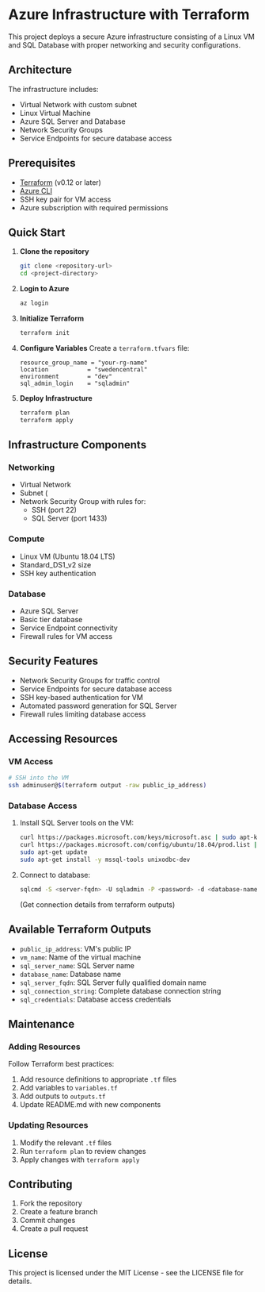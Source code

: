 # Azure Infrastructure with Terraform

This project deploys a secure Azure infrastructure consisting of a Linux VM and SQL Database with proper networking and security configurations.

## Architecture

The infrastructure includes:
- Virtual Network with custom subnet
- Linux Virtual Machine
- Azure SQL Server and Database
- Network Security Groups
- Service Endpoints for secure database access

## Prerequisites

- [Terraform](https://www.terraform.io/downloads.html) (v0.12 or later)
- [Azure CLI](https://docs.microsoft.com/en-us/cli/azure/install-azure-cli)
- SSH key pair for VM access
- Azure subscription with required permissions

## Quick Start

1. **Clone the repository**
   ```bash
   git clone <repository-url>
   cd <project-directory>
   ```

2. **Login to Azure**
   ```bash
   az login
   ```

3. **Initialize Terraform**
   ```bash
   terraform init
   ```

4. **Configure Variables**
   Create a `terraform.tfvars` file:
   ```hcl
   resource_group_name = "your-rg-name"
   location           = "swedencentral"
   environment        = "dev"
   sql_admin_login    = "sqladmin"
   ```

5. **Deploy Infrastructure**
   ```bash
   terraform plan
   terraform apply
   ```

## Infrastructure Components

### Networking
- Virtual Network 
- Subnet (
- Network Security Group with rules for:
  - SSH (port 22)
  - SQL Server (port 1433)

### Compute
- Linux VM (Ubuntu 18.04 LTS)
- Standard_DS1_v2 size
- SSH key authentication

### Database
- Azure SQL Server
- Basic tier database
- Service Endpoint connectivity
- Firewall rules for VM access

## Security Features

- Network Security Groups for traffic control
- Service Endpoints for secure database access
- SSH key-based authentication for VM
- Automated password generation for SQL Server
- Firewall rules limiting database access

## Accessing Resources

### VM Access
```bash
# SSH into the VM
ssh adminuser@$(terraform output -raw public_ip_address)
```

### Database Access
1. Install SQL Server tools on the VM:
   ```bash
   curl https://packages.microsoft.com/keys/microsoft.asc | sudo apt-key add -
   curl https://packages.microsoft.com/config/ubuntu/18.04/prod.list | sudo tee /etc/apt/sources.list.d/msprod.list
   sudo apt-get update
   sudo apt-get install -y mssql-tools unixodbc-dev
   ```

2. Connect to database:
   ```bash
   sqlcmd -S <server-fqdn> -U sqladmin -P <password> -d <database-name>
   ```
   (Get connection details from terraform outputs)

## Available Terraform Outputs

- `public_ip_address`: VM's public IP
- `vm_name`: Name of the virtual machine
- `sql_server_name`: SQL Server name
- `database_name`: Database name
- `sql_server_fqdn`: SQL Server fully qualified domain name
- `sql_connection_string`: Complete database connection string
- `sql_credentials`: Database access credentials

## Maintenance

### Adding Resources
Follow Terraform best practices:
1. Add resource definitions to appropriate `.tf` files
2. Add variables to `variables.tf`
3. Add outputs to `outputs.tf`
4. Update README.md with new components

### Updating Resources
1. Modify the relevant `.tf` files
2. Run `terraform plan` to review changes
3. Apply changes with `terraform apply`


## Contributing

1. Fork the repository
2. Create a feature branch
3. Commit changes
4. Create a pull request

## License

This project is licensed under the MIT License - see the LICENSE file for details.